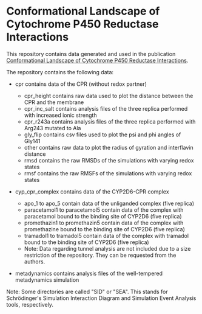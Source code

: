 # Conformational Landscape of Cytochrome P450 Reductase Interactions
This repository contains data generated and used in the publication [Conformational Landscape of Cytochrome P450 Reductase Interactions](https://www.doi.org/10.3390/ijms22031023 "DOI: 10.3390/ijms22031023").

The repository contains the following data:

- cpr contains data of the CPR (without redox partner)
  - cpr\_height contains raw data used to plot the distance between the CPR and the membrane
  - cpr\_inc\_salt contains analysis files of the three replica performed with increased ionic strength
  - cpr\_r243a contains analysis files of the three replica performed with Arg243 mutated to Ala
  - gly\_flip contains csv files used to plot the psi and phi angles of Gly141
  - other contains raw data to plot the radius of gyration and interflavin distance
  - rmsd contains the raw RMSDs of the simulations with varying redox states
  - rmsf contains the raw RMSFs of the simulations with varying redox states

- cyp\_cpr\_complex contains data of the CYP2D6-CPR complex
  - apo\_1 to apo\_5 contain data of the unliganded complex (five replica)
  - paracetamol1 to paracetamol5 contain data of the complex with paracetamol bound to the binding site of CYP2D6 (five replica)
  - promethazin1 to promethazin5 contain data of the complex with promethazine bound to the binding site of CYP2D6 (five replica)
  - tramadol1 to tramadol5 contain data of the complex with tramadol bound to the binding site of CYP2D6 (five replica)
  - Note: Data regarding tunnel analysis are not included due to a size restriction of the repository. They can be requested from the authors.

- metadynamics contains analysis files of the well-tempered metadynamics simulation

Note: Some directories are called "SID" or "SEA". This stands for Schrödinger's Simulation Interaction Diagram and Simulation Event Analysis tools, respectively.
